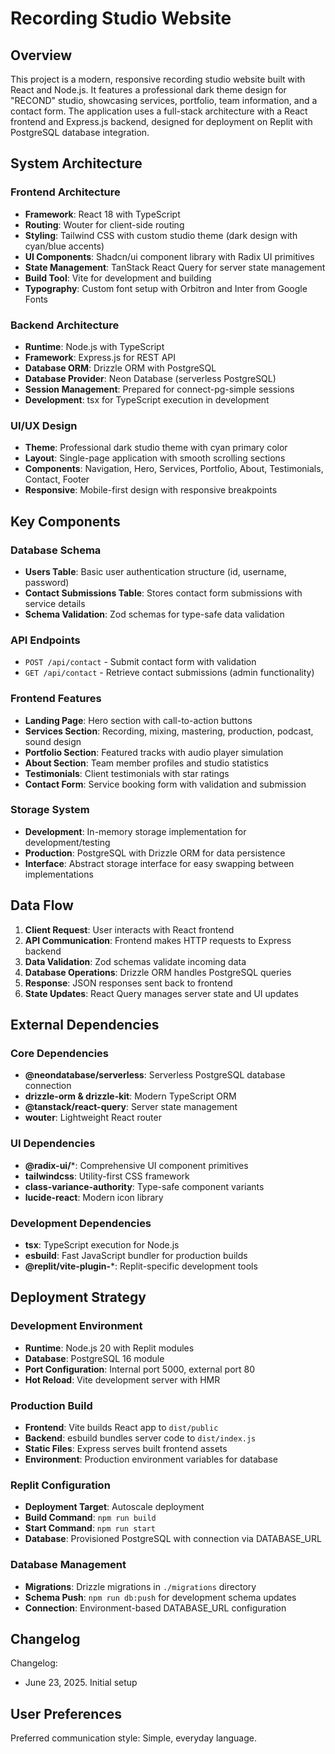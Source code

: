# Recording Studio Website

## Overview

This project is a modern, responsive recording studio website built with React and Node.js. It features a professional dark theme design for "RECOND" studio, showcasing services, portfolio, team information, and a contact form. The application uses a full-stack architecture with a React frontend and Express.js backend, designed for deployment on Replit with PostgreSQL database integration.

## System Architecture

### Frontend Architecture
- **Framework**: React 18 with TypeScript
- **Routing**: Wouter for client-side routing
- **Styling**: Tailwind CSS with custom studio theme (dark design with cyan/blue accents)
- **UI Components**: Shadcn/ui component library with Radix UI primitives
- **State Management**: TanStack React Query for server state management
- **Build Tool**: Vite for development and building
- **Typography**: Custom font setup with Orbitron and Inter from Google Fonts

### Backend Architecture
- **Runtime**: Node.js with TypeScript
- **Framework**: Express.js for REST API
- **Database ORM**: Drizzle ORM with PostgreSQL
- **Database Provider**: Neon Database (serverless PostgreSQL)
- **Session Management**: Prepared for connect-pg-simple sessions
- **Development**: tsx for TypeScript execution in development

### UI/UX Design
- **Theme**: Professional dark studio theme with cyan primary color
- **Layout**: Single-page application with smooth scrolling sections
- **Components**: Navigation, Hero, Services, Portfolio, About, Testimonials, Contact, Footer
- **Responsive**: Mobile-first design with responsive breakpoints

## Key Components

### Database Schema
- **Users Table**: Basic user authentication structure (id, username, password)
- **Contact Submissions Table**: Stores contact form submissions with service details
- **Schema Validation**: Zod schemas for type-safe data validation

### API Endpoints
- `POST /api/contact` - Submit contact form with validation
- `GET /api/contact` - Retrieve contact submissions (admin functionality)

### Frontend Features
- **Landing Page**: Hero section with call-to-action buttons
- **Services Section**: Recording, mixing, mastering, production, podcast, sound design
- **Portfolio Section**: Featured tracks with audio player simulation
- **About Section**: Team member profiles and studio statistics
- **Testimonials**: Client testimonials with star ratings
- **Contact Form**: Service booking form with validation and submission

### Storage System
- **Development**: In-memory storage implementation for development/testing
- **Production**: PostgreSQL with Drizzle ORM for data persistence
- **Interface**: Abstract storage interface for easy swapping between implementations

## Data Flow

1. **Client Request**: User interacts with React frontend
2. **API Communication**: Frontend makes HTTP requests to Express backend
3. **Data Validation**: Zod schemas validate incoming data
4. **Database Operations**: Drizzle ORM handles PostgreSQL queries
5. **Response**: JSON responses sent back to frontend
6. **State Updates**: React Query manages server state and UI updates

## External Dependencies

### Core Dependencies
- **@neondatabase/serverless**: Serverless PostgreSQL database connection
- **drizzle-orm & drizzle-kit**: Modern TypeScript ORM
- **@tanstack/react-query**: Server state management
- **wouter**: Lightweight React router

### UI Dependencies
- **@radix-ui/***: Comprehensive UI component primitives
- **tailwindcss**: Utility-first CSS framework
- **class-variance-authority**: Type-safe component variants
- **lucide-react**: Modern icon library

### Development Dependencies
- **tsx**: TypeScript execution for Node.js
- **esbuild**: Fast JavaScript bundler for production builds
- **@replit/vite-plugin-***: Replit-specific development tools

## Deployment Strategy

### Development Environment
- **Runtime**: Node.js 20 with Replit modules
- **Database**: PostgreSQL 16 module
- **Port Configuration**: Internal port 5000, external port 80
- **Hot Reload**: Vite development server with HMR

### Production Build
- **Frontend**: Vite builds React app to `dist/public`
- **Backend**: esbuild bundles server code to `dist/index.js`
- **Static Files**: Express serves built frontend assets
- **Environment**: Production environment variables for database

### Replit Configuration
- **Deployment Target**: Autoscale deployment
- **Build Command**: `npm run build`
- **Start Command**: `npm run start`
- **Database**: Provisioned PostgreSQL with connection via DATABASE_URL

### Database Management
- **Migrations**: Drizzle migrations in `./migrations` directory
- **Schema Push**: `npm run db:push` for development schema updates
- **Connection**: Environment-based DATABASE_URL configuration

## Changelog

Changelog:
- June 23, 2025. Initial setup

## User Preferences

Preferred communication style: Simple, everyday language.